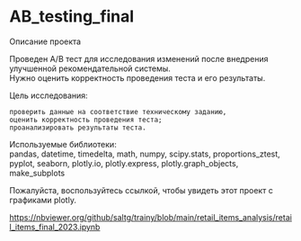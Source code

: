 # AB_testing_final

Описание проекта

Проведен A/B тест для исследования изменений после внедрения улучшенной рекомендательной системы.  
Нужно оценить корректность проведения теста и его результаты.

Цель исследования:

    проверить данные на соответствие техническому заданию,
    оценить корректность проведения теста;
    проанализировать результаты теста.


Используемые библиотеки:  
pandas, datetime, timedelta,  math,  numpy,  scipy.stats,  proportions_ztest,  
pyplot,  seaborn,  plotly.io,  plotly.express,  plotly.graph_objects,  make_subplots


Пожалуйста, воспользуйтесь ссылкой, чтобы увидеть этот проект с графиками plotly.

https://nbviewer.org/github/saltg/trainy/blob/main/retail_items_analysis/retail_items_final_2023.ipynb

